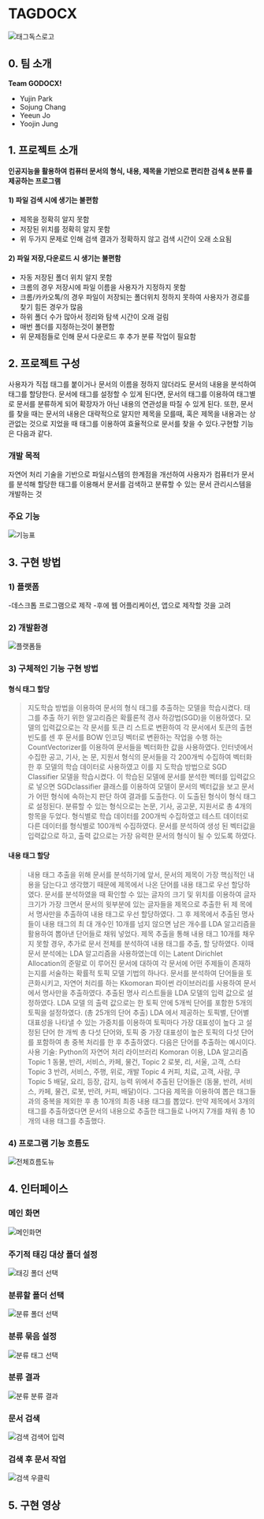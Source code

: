 # TAGDOCX
![태그독스로고](https://user-images.githubusercontent.com/29905149/83727296-cbe41000-a67f-11ea-954d-1382433f29a3.png)


## 0. 팀 소개
**Team GODOCX!**
- Yujin Park
- Sojung Chang
- Yeeun Jo
- Yoojin Jung


## 1. 프로젝트 소개

**인공지능을 활용하여 컴퓨터 문서의 형식, 내용, 제목을 기반으로 
편리한 검색 & 분류 를 제공하는 프로그램**

#### 1) 파일 검색 시에 생기는 불편함
  - 제목을 정확히 알지 못함
  - 저장된 위치를 정확히 알지 못함
  - 위 두가지 문제로 인해 검색 결과가 정확하지 않고 검색 시간이 오래 소요됨
  
#### 2) 파일 저장,다운로드 시 생기는 불편함 
  - 자동 저장된 폴더 위치 알지 못함
  - 크롬의 경우 저장시에 파일 이름을 사용자가 지정하지 못함
  - 크롬/카카오톡/의 경우 파일이 저장되는 폴더위치 정하지 못하여 사용자가 경로를 찾기 힘든 경우가 많음
  - 하위 폴더 수가 많아서 정리와 탐색 시간이 오래 걸림
  - 매번 폴더를 지정하는것이 불편함
  - 위 문제점들로 인해 문서 다운로드 후 추가 분류 작업이 필요함
  
## 2. 프로젝트 구성
  사용자가 직접 태그를 붙이거나 문서의 이름을 정하지 않더라도 문서의 내용을 분석하여 태그를 할당한다. 문서에 태그를 설정할 수 있게 된다면, 문서의 태그를 이용하여 태그별로 문서를 분류하게 되어 확장자가 아닌 내용의 연관성을 따질 수 있게 된다. 또한, 문서를 찾을 때는 문서의 내용은 대략적으로 알지만 제목을 모를때, 혹은 제목을 내용과는 상관없는 것으로 지었을 때 태그를 이용하여 효율적으로 문서를 찾을 수 있다.구현할 기능은 다음과 같다.
  
### 개발 목적
자연어 처리 기술을 기반으로 파일시스템의 한계점을 개선하여 사용자가 컴퓨터가 문서를 분석해 할당한 태그를 이용해서 
문서를 검색하고 분류할 수 있는 문서 관리시스템을 개발하는 것

### 주요 기능
![기능표](https://user-images.githubusercontent.com/29905149/83729001-02bb2580-a682-11ea-9ad2-3ee75515a206.png)  
    
    
## 3. 구현 방법

  ### 1) 플랫폼
-데스크톱 프로그램으로 제작
-후에 웹 어플리케이션, 앱으로 제작할 것을 고려

  ### 2) 개발환경
![플랫폼들](https://user-images.githubusercontent.com/29905149/83729137-339b5a80-a682-11ea-960c-ca48abd75dd8.png)

  ### 3) 구체적인 기능 구현 방법
  
  #### 형식 태그 할당
  > 지도학습 방법을 이용하여 문서의 형식 태그를 추출하는 모델을 학습시켰다. 태그를 추출
하기 위한 알고리즘은 확률론적 경사 하강법(SGD)을 이용하였다. 모델의 입력값으로는 각 문서를 토큰 리
스트로 변환하여 각 문서에서 토큰의 출현 빈도를 센 후 문서를 BOW 인코딩 벡터로 변환하는 작업을 수행
하는 CountVectorizer를 이용하여 문서들을 벡터화한 값을 사용하였다. 인터넷에서 수집한 공고, 기사, 논
문, 지원서 형식의 문서들을 각 200개씩 수집하여 벡터화한 후 모델의 학습 데이터로 사용하였고 이를 지
도학습 방법으로 SGD Classifier 모델을 학습시켰다. 이 학습된 모델에 문서를 분석한 벡터를 입력값으로
넣으면 SGDclassifier 클래스를 이용하여 모델이 문서의 벡터값을 보고 문서가 어떤 형식에 속하는지 판단
하여 결과를 도출한다. 이 도출된 형식이 형식 태그로 설정된다.
분류할 수 있는 형식으로는 논문, 기사, 공고문, 지원서로 총 4개의 항목을 두었다. 형식별로 학습 데이터를
200개씩 수집하였고 테스트 데이터로 다른 데이터를 형식별로 100개씩 수집하였다. 문서를 분석하여 생성
된 벡터값을 입력값으로 하고, 출력 값으로는 가장 유력한 문서의 형식이 될 수 있도록 하였다.
  
  #### 내용 태그 할당
  > 내용 태그 추출을 위해 문서를 분석하기에 앞서, 문서의 제목이 가장 핵심적인 내용을 담는다고 생각했기
때문에 제목에서 나온 단어를 내용 태그로 우선 할당하였다. 문서를 분석하였을 때 확인할 수 있는 글자의
크기 및 위치를 이용하여 글자 크기가 가장 크면서 문서의 윗부분에 있는 글자들을 제목으로 추출한 뒤 제
목에서 명사만을 추출하여 내용 태그로 우선 할당하였다. 그 후 제목에서 추출된 명사들이 내용 태그의 최
대 개수인 10개를 넘지 않으면 남은 개수를 LDA 알고리즘을 활용하여 뽑아낸 단어들로 채워 넣었다.
제목 추출을 통해 내용 태그 10개를 채우지 못할 경우, 추가로 문서 전체를 분석하여 내용 태그를 추출, 할
당하였다. 이때 문서 분석에는 LDA 알고리즘을 사용하였는데 이는 Latent Dirichlet Allocation의 준말로 이
루어진 문서에 대하여 각 문서에 어떤 주제들이 존재하는지를 서술하는 확률적 토픽 모델 기법의 하나다.
문서를 분석하여 단어들을 토큰화시키고, 자연어 처리를 하는 Kkomoran 파이썬 라이브러리를 사용하여
문서에서 명사만을 추출하였다. 추출된 명사 리스트들을 LDA 모델의 입력 값으로 설정하였다. LDA 모델
의 출력 값으로는 한 토픽 안에 5개씩 단어를 포함한 5개의 토픽을 설정하였다. (총 25개의 단어 추출) LDA
에서 제공하는 토픽별, 단어별 대표성을 나타낼 수 있는 가중치를 이용하여 토픽마다 가장 대표성이 높다
고 설정된 단어 한 개씩 총 다섯 단어와, 토픽 중 가장 대표성이 높은 토픽의 다섯 단어를 포함하여 총 중복
처리를 한 후 추출하였다.
> 다음은 단어를 추출하는 예시이다.
사용 기술: Python의 자연어 처리 라이브러리 Komoran 이용, LDA 알고리즘
Topic 1 동물, 반려, 서비스, 카페, 물건,
Topic 2 로봇, 리, 서울, 고객, 스타
Topic 3 반려, 서비스, 주행, 위로, 개발
Topic 4 커피, 치료, 고객, 사람, 쿠
Topic 5 배달, 요리, 등장, 감지, 능력
위에서 추출된 단어들은 (동물, 반려, 서비스, 카페, 물건, 로봇, 반려, 커피, 배달)이다. 그다음 제목을 이용하여 뽑은 태그들과의 중복을 제외한 후 총 10개의 최종 내용 태그를 뽑았다. 만약 제목에서 3개의 태그를 추출하였다면 문서의 내용으로 추출한 태그들로 나머지 7개를 채워 총 10개의 내용 태그를 추출했다.

    
    
  ### 4) 프로그램 기능 흐름도
![전체흐름도뉴](https://user-images.githubusercontent.com/29905149/83730938-bae9cd80-a684-11ea-8528-585d347d2f42.png)


## 4. 인터페이스

### 메인 화면
![메인화면](https://user-images.githubusercontent.com/29905149/83731115-ea98d580-a684-11ea-9b00-5ea0652c1276.jpg)
### 주기적 태깅 대상 폴더 설정
![태깅  폴더 선택](https://user-images.githubusercontent.com/29905149/83731043-d9e85f80-a684-11ea-81d9-4946709ba406.JPG)
### 분류할 폴더 선택
![분류  폴더 선택](https://user-images.githubusercontent.com/29905149/83731040-d94fc900-a684-11ea-8fe5-674b4c13a491.JPG)
### 분류 묶음 설정
![분류  태그 선택](https://user-images.githubusercontent.com/29905149/83731038-d94fc900-a684-11ea-95cf-884d07605bd3.JPG)
### 분류 결과
![분류  분류 결과](https://user-images.githubusercontent.com/29905149/83731036-d8b73280-a684-11ea-93e0-11081b03dada.JPG)
### 문서 검색
![검색  검색어 입력](https://user-images.githubusercontent.com/29905149/83731029-d6ed6f00-a684-11ea-91e3-ddb4413565cf.JPG)
### 검색 후 문서 작업
![검색  우클릭](https://user-images.githubusercontent.com/29905149/83731030-d81e9c00-a684-11ea-920b-676e0d26f155.JPG)
  



  
## 5. 구현 영상









